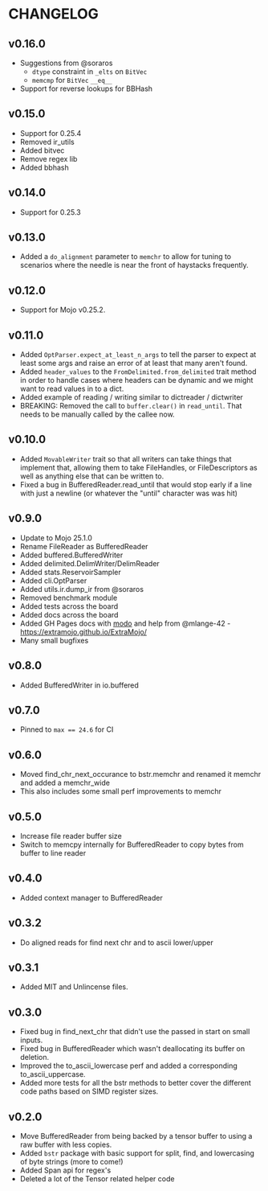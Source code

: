 # CHANGELOG

## v0.16.0

- Suggestions from @soraros
  - `dtype` constraint in `_elts` on `BitVec`
  - `memcmp` for `BitVec` `__eq__`
- Support for reverse lookups for BBHash

## v0.15.0

- Support for 0.25.4
- Removed ir_utils
- Added bitvec
- Remove regex lib
- Added bbhash

## v0.14.0

- Support for 0.25.3

## v0.13.0

- Added a `do_alignment` parameter to `memchr` to allow for tuning to scenarios where the needle is near the front of haystacks frequently.

## v0.12.0

- Support for Mojo v0.25.2.

## v0.11.0

- Added `OptParser.expect_at_least_n_args` to tell the parser to expect at least some args and raise an error of at least that many aren't found.
- Added `header_values` to the `FromDelimited.from_delimited` trait method in order to handle cases where headers can be dynamic and we might want to read values in to a dict.
- Added example of reading / writing similar to dictreader / dictwriter
- BREAKING: Removed the call to `buffer.clear()` in `read_until`. That needs to be manually called by the callee now.

## v0.10.0 

- Added `MovableWriter` trait so that all writers can take things that implement that, allowing them to take FileHandles, or FileDescriptors
  as well as anything else that can be written to.
- Fixed a bug in BufferedReader.read_until that would stop early if a line with just a newline (or whatever the "until" character was was hit)

## v0.9.0

- Update to Mojo 25.1.0
- Rename FileReader as BufferedReader
- Added buffered.BufferedWriter
- Added delimited.DelimWriter/DelimReader
- Added stats.ReservoirSampler
- Added cli.OptParser
- Added utils.ir.dump_ir from @soraros
- Removed benchmark module
- Added tests across the board
- Added docs across the board
- Added GH Pages docs with [modo](https://github.com/mlange-42/modo) and help from @mlange-42 - https://extramojo.github.io/ExtraMojo/
- Many small bugfixes

## v0.8.0

- Added BufferedWriter in io.buffered

## v0.7.0

- Pinned to `max == 24.6` for CI

## v0.6.0

- Moved find_chr_next_occurance to bstr.memchr and renamed it memchr and added a memchr_wide
- This also includes some small perf improvements to memchr

## v0.5.0

- Increase file reader buffer size
- Switch to memcpy internally for BufferedReader to copy bytes from buffer to line reader

## v0.4.0

- Added context manager to BufferedReader

## v0.3.2

- Do aligned reads for find next chr and to ascii lower/upper

## v0.3.1

- Added MIT and Unlincense files.

## v0.3.0

- Fixed bug in find_next_chr that didn't use the passed in start on small inputs.
- Fixed bug in BufferedReader which wasn't deallocating its buffer on deletion.
- Improved the to_ascii_lowercase perf and added a corresponding to_ascii_uppercase.
- Added more tests for all the bstr methods to better cover the different code paths based on SIMD register sizes.

## v0.2.0

- Move BufferedReader from being backed by a tensor buffer to using a raw buffer with less copies.
- Added `bstr` package with basic support for split, find, and lowercasing of byte strings (more to come!)
- Added Span api for regex's
- Deleted a lot of the Tensor related helper code
